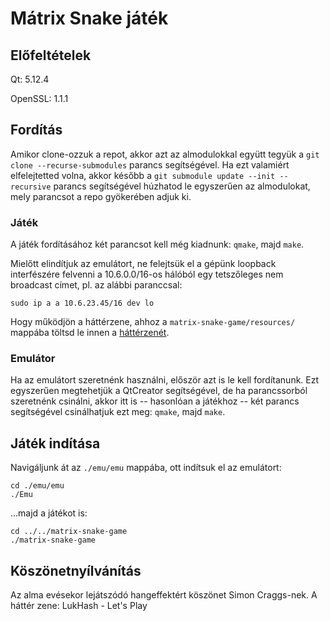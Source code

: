 # Mátrix Snake játék

## Előfeltételek
Qt: 5.12.4

OpenSSL: 1.1.1

## Fordítás
Amikor clone-ozzuk a repot, akkor azt az almodulokkal együtt tegyük a `git clone --recurse-submodules` parancs segítségével. Ha ezt valamiért elfelejtetted volna, akkor később a `git submodule update --init --recursive` parancs segítségével húzhatod le egyszerűen az almodulokat, mely parancsot a repo gyökerében adjuk ki.

### Játék
A játék fordításához két parancsot kell még kiadnunk: `qmake`, majd `make`. 

Mielőtt elindítjuk az emulátort, ne felejtsük el a gépünk loopback interfészére felvenni a 10.6.0.0/16-os hálóból egy tetszőleges nem broadcast címet, pl. az alábbi paranccsal:

`sudo ip a a 10.6.23.45/16 dev lo`

Hogy működjön a háttérzene, ahhoz a `matrix-snake-game/resources/` mappába töltsd le innen a [háttérzenét](https://drive.google.com/open?id=1Y8ND9VipLA1ZuH8ZzISOxZ_8zBqVb9Yb).

### Emulátor
Ha az emulátort szeretnénk használni, először azt is le kell fordítanunk. Ezt egyszerűen megtehetjük a QtCreator segítségével, de ha parancssorból szeretnénk csinálni, akkor itt is -- hasonlóan a játékhoz -- két parancs segítségével csinálhatjuk ezt meg: `qmake`, majd `make`.

## Játék indítása
Navigáljunk át az `./emu/emu` mappába, ott indítsuk el az emulátort:
```
cd ./emu/emu
./Emu
```

...majd a játékot is:

```
cd ../../matrix-snake-game
./matrix-snake-game
```

## Köszönetnyílvánítás

Az alma evésekor lejátszódó hangeffektért köszönet Simon Craggs-nek.
A háttér zene: LukHash - Let's Play
